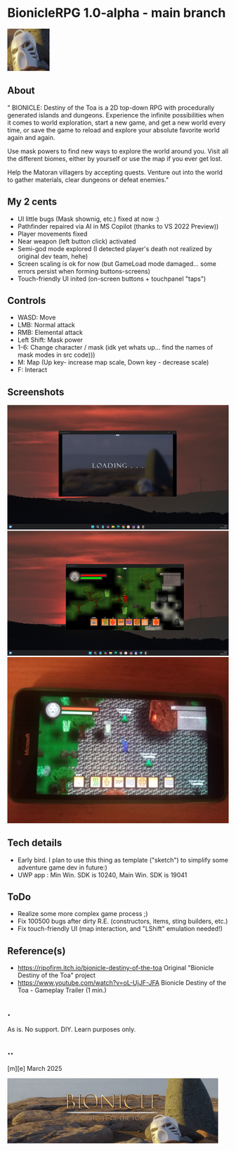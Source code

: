 # BionicleRPG 1.0-alpha - main branch 
![Logo](Images/logo.png)

## About 
" BIONICLE: Destiny of the Toa is a 2D top-down RPG with procedurally generated islands and dungeons. Experience the infinite possibilities when it comes to world exploration, start a new game, and get a new world every time, or save the game to reload and explore your absolute favorite world again and again.

Use mask powers to find new ways to explore the world around you. Visit all the different biomes, either by yourself or use the map if you ever get lost.

Help the Matoran villagers by accepting quests. Venture out into the world to gather materials, clear dungeons or defeat enemies." 

## My 2 cents
- UI little bugs (Mask shownig, etc.) fixed at now :)
- Pathfinder repaired via AI in MS Copilot (thanks to VS 2022 Preview))
- Player movements fixed
- Near weapon (left button click) activated
- Semi-god mode explored (I detected player's death not realized by original dev team, hehe)
- Screen scaling is ok for now (but GameLoad mode damaged... some errors persist when forming buttons-screens)
- Touch-friendly UI inited (on-screen buttons + touchpanel "taps")

## Controls
- WASD: Move
- LMB: Normal attack
- RMB: Elemental attack
- Left Shift: Mask power
- 1-6: Change character / mask (idk yet whats up... find the names of mask modes in src code)))
- M: Map (Up key- increase map scale, Down key - decrease scale)
- F: Interact


## Screenshots
![W11Lite, SonyVaio](Images/sshot01.png)
![W11Lite, SonyVaio](Images/sshot02.png)
![W10M, Lumia 950](Images/sshot03.png)


## Tech details
- Early bird. I plan to use this thing as template ("sketch") to simplify some adventure game dev in future:)
- UWP app : Min Win. SDK is 10240, Main Win. SDK is 19041  


## ToDo
- Realize some more complex game process ;)
- Fix 100500 bugs after dirty R.E. (constructors, items, sting builders, etc.)
- Fix touch-friendly UI (map interaction, and "LShift" emulation needed!)


## Reference(s)
- https://ripofirm.itch.io/bionicle-destiny-of-the-toa Original "Bionicle Destiny of the Toa" project
- https://www.youtube.com/watch?v=oL-UjJF-JFA Bionicle Destiny of the Toa - Gameplay Trailer (1 min.)

## .
As is. No support. DIY. Learn purposes only.


## ..
[m][e] March 2025

![Logo](Images/footer.png)
